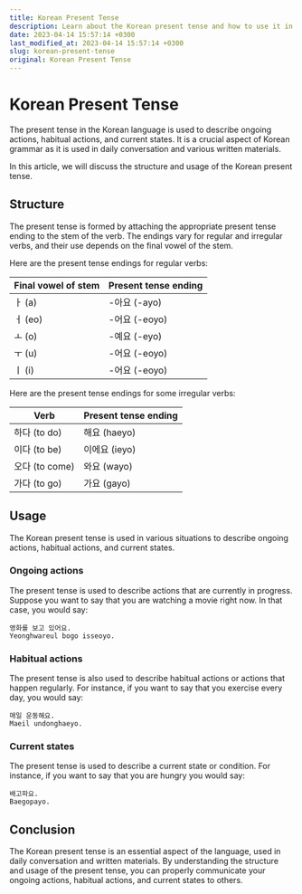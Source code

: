 ```yaml
---
title: Korean Present Tense
description: Learn about the Korean present tense and how to use it in various situations.
date: 2023-04-14 15:57:14 +0300
last_modified_at: 2023-04-14 15:57:14 +0300
slug: korean-present-tense
original: Korean Present Tense
---
```

# Korean Present Tense

The present tense in the Korean language is used to describe ongoing actions, habitual actions, and current states. It is a crucial aspect of Korean grammar as it is used in daily conversation and various written materials.

In this article, we will discuss the structure and usage of the Korean present tense.

## Structure

The present tense is formed by attaching the appropriate present tense ending to the stem of the verb. The endings vary for regular and irregular verbs, and their use depends on the final vowel of the stem.

Here are the present tense endings for regular verbs:

|Final vowel of stem|Present tense ending|
|---|---|
|ㅏ (a)|-아요 (-ayo)|
|ㅓ (eo)|-어요 (-eoyo)|
|ㅗ (o)|-예요 (-eyo)|
|ㅜ (u)|-어요 (-eoyo)|
|ㅣ (i)|-어요 (-eoyo)|

Here are the present tense endings for some irregular verbs:

|Verb|Present tense ending|
|---|---|
|하다 (to do)|해요 (haeyo)|
|이다 (to be)|이에요 (ieyo)|
|오다 (to come)|와요 (wayo)|
|가다 (to go)|가요 (gayo)|

## Usage

The Korean present tense is used in various situations to describe ongoing actions, habitual actions, and current states.

### Ongoing actions

The present tense is used to describe actions that are currently in progress. Suppose you want to say that you are watching a movie right now. In that case, you would say:

```
영화를 보고 있어요.
Yeonghwareul bogo isseoyo.
```

### Habitual actions

The present tense is also used to describe habitual actions or actions that happen regularly. For instance, if you want to say that you exercise every day, you would say:

```
매일 운동해요.
Maeil undonghaeyo.
```

### Current states

The present tense is used to describe a current state or condition. For instance, if you want to say that you are hungry you would say:

```
배고파요.
Baegopayo.
```

## Conclusion

The Korean present tense is an essential aspect of the language, used in daily conversation and written materials. By understanding the structure and usage of the present tense, you can properly communicate your ongoing actions, habitual actions, and current states to others.